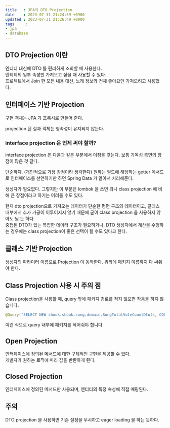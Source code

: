 ```yaml
---
title   : JPA의 DTO Projection
date    : 2023-07-31 21:24:59 +0900
updated : 2023-07-31 21:26:49 +0900
tags     : 
- jpa
- database
---
```


## DTO Projection 이란

엔티티 대신에 DTO 를 편리하게 조회할 때 사용한다.     
엔티티의 일부 속성만 가져오고 싶을 때 사용할 수 있다.      
프로젝트에서 Join 한 모든 내용 대신, 노래 정보와 전체 좋아요만 가져오려고 사용했다.

## 인터페이스 기반 Projection

구현 객체는 JPA 가 프록시로 만들어 준다.

projection 된 결과 객체는 영속성이 유지되지 않는다.

### interface projection 은 언제 써야 할까?

interface projection 은 다음과 같은 부분에서 이점을 갖는다. 보통 가독성 측면의 장점이 많은 것 같다.

단순하다. (개인적으로 가장 장점이라 생각한다) 원하는 필드에 해당하는 getter 메서드로 인터페이스를 선언하기만 하면 Spring Data 가 알아서 처리해준다.    

생성자가 필요없다. 그렇지만 이 부분은 lombok 을 쓰면 되니 class projection 에 비해 큰 장점이라고 하기는 어려울 수도 있다.    

현재 dto projection으로 가져오는 데이터가 단순한 평면 구조의 데이터이고, 클래스 내부에서 추가 가공이 이루어지지 않기 때문에 굳이 class projection 을 사용하지 않아도 될 듯 하다.    
중첩된 DTO가 있는 복잡한 데이터 구조가 필요하거나, DTO 생성자에서 계산을 수행하는 경우에는 class projection이 좋은 선택이 될 수도 있다고 한다.

## 클래스 기반 Projection

생성자의 파라미터 이름으로 Projection 이 동작한다.
쿼리에 패키지 이름까지 다 써줘야 한다.

## Class Projection 사용 시 주의 점

Class projection을 사용할 때, query 앞에 패키지 경로를 적지 않으면 작동을 하지 않습니다.    

```java
@Query("SELECT NEW shook.shook.song.domain.SongTotalVoteCountDto(s, COUNT(v)) ... ")
```

이런 식으로 query 내부에 패키지를 적어줘야 합니다.    

## Open Projection

인터페이스에 정의된 메서드에 대한 구체적인 구현을 제공할 수 있다.    
개발자가 원하는 로직에 따라 값을 반환하게 된다.

## Closed Projection

인터페이스에 정의된 메서드만 사용되며, 엔티티의 특정 속성에 직접 매핑된다.

## 주의

DTO projection 을 사용하면 기존 설정을 무시하고 eager loading 을 하는 듯하다.